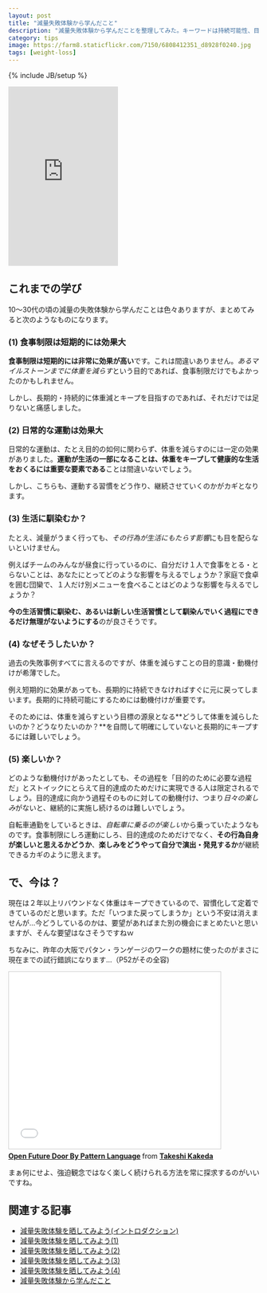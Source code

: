 ```yaml
---
layout: post
title: "減量失敗体験から学んだこと"
description: "減量失敗体験から学んだことを整理してみた。キーワードは持続可能性、目的意識、楽しみ。"
category: tips
image: https://farm8.staticflickr.com/7150/6808412351_d8928f0240.jpg
tags: [weight-loss]
---
```

{% include JB/setup %}

<iframe src="https://www.flickr.com/photos/11375816@N04/6808412351/player/" width="220" height="360" frameborder="0" allowfullscreen webkitallowfullscreen mozallowfullscreen oallowfullscreen msallowfullscreen></iframe>

## これまでの学び

10〜30代の頃の減量の失敗体験から学んだことは色々ありますが、まとめてみると次のようなものになります。

### (1) 食事制限は短期的には効果大

**食事制限は短期的には非常に効果が高い**です。これは間違いありません。*あるマイルストーンまでに体重を減らす*という目的であれば、食事制限だけでもよかったのかもしれません。

しかし、長期的・持続的に体重減とキープを目指すのであれば、それだけでは足りないと痛感しました。

### (2) 日常的な運動は効果大

日常的な運動は、たとえ目的の如何に関わらず、体重を減らすのには一定の効果がありました。**運動が生活の一部になることは、体重をキープして健康的な生活をおくるには重要な要素である**ことは間違いないでしょう。

しかし、こちらも、運動する習慣をどう作り、継続させていくのかがカギとなります。

### (3) 生活に馴染むか？

たとえ、減量がうまく行っても、*その行為が生活にもたらす影響*にも目を配らないといけません。

例えばチームのみんなが昼食に行っているのに、自分だけ１人で食事をとる・とらないことは、あなたにとってどのような影響を与えるでしょうか？家庭で食卓を囲む団欒で、１人だけ別メニューを食べることはどのような影響を与えるでしょうか？

**今の生活習慣に馴染む、あるいは新しい生活習慣として馴染んでいく過程にできるだけ無理がないようにする**のが良さそうです。

### (4) なぜそうしたいか？

過去の失敗事例すべてに言えるのですが、体重を減らすことの目的意識・動機付けが希薄でした。

例え短期的に効果があっても、長期的に持続できなければすぐに元に戻ってしまいます。長期的に持続可能にするためには動機付けが重要です。

そのためには、体重を減らすという目標の源泉となる**どうして体重を減らしたいのか？どうなりたいのか？**を自問して明確にしていないと長期的にキープするには難しいでしょう。

### (5) 楽しいか？

どのような動機付けがあったとしても、その過程を「目的のために必要な過程だ」とストイックにとらえて目的達成のためだけに実現できる人は限定されるでしょう。目的達成に向かう過程そのものに対しての動機付け、つまり*日々の楽しみ*がないと、継続的に実施し続けるのは難しいでしょう。

自転車通勤をしているときは、*自転車に乗るのが楽しい*から乗っていたようなものです。食事制限にしろ運動にしろ、目的達成のためだけでなく、**その行為自身が楽しいと思えるかどうか**、**楽しみをどうやって自分で演出・発見するか**が継続できるカギのように思えます。

## で、今は？

現在は２年以上リバウンドなく体重はキープできているので、習慣化して定着できているのだと思います。ただ「いつまた戻ってしまうか」という不安は消えませんが...今どうしているのかは、要望があればまた別の機会にまとめたいと思いますが、そんな要望はなさそうですねｗ

ちなみに、昨年の大阪でパタン・ランゲージのワークの題材に使ったのがまさに現在までの試行錯誤になります...（P52がその全容)

<iframe src="//www.slideshare.net/slideshow/embed_code/40186961" width="425" height="355" frameborder="0" marginwidth="0" marginheight="0" scrolling="no" style="border:1px solid #CCC; border-width:1px; margin-bottom:5px; max-width: 100%;" allowfullscreen> </iframe> <div style="margin-bottom:5px"> <strong> <a href="//www.slideshare.net/kkd/open-future-door-by-pattern-language-20141011" title="Open Future Door By Pattern Language" target="_blank">Open Future Door By Pattern Language</a> </strong> from <strong><a href="//www.slideshare.net/kkd" target="_blank">Takeshi Kakeda</a></strong> </div>

まぁ何にせよ、強迫観念ではなく楽しく続けられる方法を常に探求するのがいいですね。


## 関連する記事

* [減量失敗体験を晒してみよう(イントロダクション)](../failure-experiences-of-weight-loss/)
* [減量失敗体験を晒してみよう(1)](../failure-experiences-of-weight-loss-1/)
* [減量失敗体験を晒してみよう(2)](../failure-experiences-of-weight-loss-2/)
* [減量失敗体験を晒してみよう(3)](../failure-experiences-of-weight-loss-3/)
* [減量失敗体験を晒してみよう(4)](../failure-experiences-of-weight-loss-4/)
* [減量失敗体験から学んだこと](../failure-experiences-of-weight-loss-retro/)






